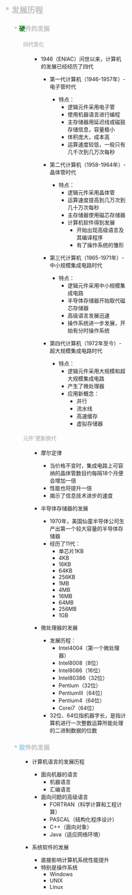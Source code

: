 <div style="float: left; width: 64%; padding: 1%;">

##  <span style="color: silver;">* 发展历程

<ul>


###  <span style="color: silver;">* <span style="color: green;">硬</span>件的发展

<ul>

#### <span style="color: silver;">四代变化

<ul>

- 1946（ENIAC）问世以来，计算机的发展已经经历了四代
  - 第一代计算机（1946-1957年）- 电子管时代
    - 特点：
      - 逻辑元件采用电子管
      - 使用机器语言进行编程
      - 主存储器用延迟线或磁鼓存储信息，容量极小
      - 体积庞大，成本高
      - 运算速度较低，一般只有几千次到几万次每秒

  - 第二代计算机（1958-1964年）- 晶体管时代
    - 特点：
      - 逻辑元件采用晶体管
      - 运算速度提高到几万次到几十万次每秒
      - 主存储器使用磁芯存储器
      - 计算机软件得到发展
        - 开始出现高级语言及其编译程序
        - 有了操作系统的雏形

  - 第三代计算机（1965-1971年）- 中小规模集成电路时代
    - 特点：
      - 逻辑元件采用中小规模集成电路
      - 半导体存储器开始取代磁芯存储器
      - 高级语言发展迅速
      - 操作系统进一步发展，开始有分时操作系统

  - 第四代计算机（1972年至今）- 超大规模集成电路时代
    - 特点：
      - 逻辑元件采用大规模和超大规模集成电路
      - 产生了微处理器
      - 应用新概念：
        - 并行
        - 流水线
        - 高速缓存
        - 虚拟存储器

</ul>

#### <span style="color: silver;">元件'更新换代

<ul>

- 摩尔定律
  - 当价格不变时，集成电路上可容纳的晶体管数目约每隔18个月便会增加一倍
  - 性能也将提升一倍
  - 揭示了信息技术进步的速度

- 半导体存储器的发展
  - 1970年，美国仙童半导体公司生产出第一个较大容量的半导体存储器
  - 经历了11代：
    - 单芯片1KB
    - 4KB
    - 16KB
    - 64KB
    - 256KB
    - 1MB
    - 4MB
    - 16MB
    - 64MB
    - 256MB
    - 1GB

- 微处理器的发展
  - 发展历程：
    - Intel4004（第一个微处理器）
    - Intel8008（8位）
    - Intel8086（16位）
    - Intel80386（32位）
    - Pentium（32位）
    - PentiumIII（64位）
    - Pentium4（64位）
    - Corei7（64位）
  - 32位、64位指机器字长，是指计算机进行一次整数运算所能处理的二进制数据的位数

</ul>

</ul>

### <span style="color: silver;">* <span style="color: LightSkyBlue;">软</span>件的发展

<ul>

- 计算机语言的发展历程
  - 面向机器的语言
    - 机器语言
    - 汇编语言
  - 面向问题的高级语言
    - FORTRAN（科学计算和工程计算）
    - PASCAL（结构化程序设计）
    - C++（面向对象）
    - Java（适应网络环境）

- 系统软件的发展
  - 直接影响计算机系统性能提升
  - 特别是操作系统
    - Windows
    - UNIX
    - Linux

</ul>

</div>
<div style="float: right; width: 26%; padding: 1%;">

</div>
<div style="clear: both;"></div>
